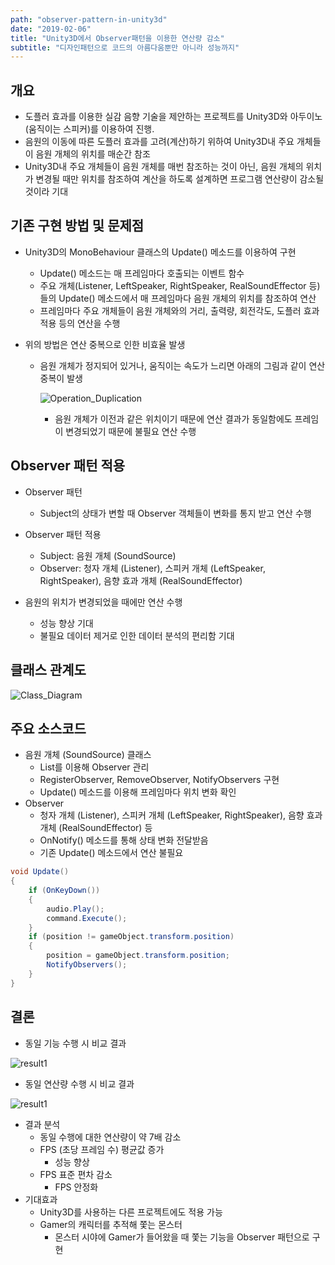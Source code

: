 ```yaml
---
path: "observer-pattern-in-unity3d"
date: "2019-02-06"
title: "Unity3D에서 Observer패턴을 이용한 연산량 감소"
subtitle: "디자인패턴으로 코드의 아름다움뿐만 아니라 성능까지"
---
```


## 개요

- 도플러 효과를 이용한 실감 음향 기술을 제안하는 프로젝트를 Unity3D와 아두이노(움직이는 스피커)를 이용하여 진행.
- 음원의 이동에 따른 도플러 효과를 고려(계산)하기 위하여 Unity3D내 주요 개체들이 음원 개체의 위치를 매순간 참조
- Unity3D내 주요 개체들이 음원 개체를 매번 참조하는 것이 아닌, 음원 개체의 위치가 변경될 때만 위치를 참조하여 계산을 하도록 설계하면 프로그램 연산량이 감소될 것이라 기대

## 기존 구현 방법 및 문제점

- Unity3D의 MonoBehaviour 클래스의 Update() 메소드를 이용하여 구현

  - Update() 메소드는 매 프레임마다 호출되는 이벤트 함수
  - 주요 개체(Listener, LeftSpeaker, RightSpeaker, RealSoundEffector 등)들의 Update() 메소드에서 매 프레임마다 음원 개체의 위치를 참조하여 연산
  - 프레임마다 주요 개체들이 음원 개체와의 거리, 출력량, 회전각도, 도플러 효과 적용 등의 연산을 수행

- 위의 방법은 연산 중복으로 인한 비효율 발생

  - 음원 개체가 정지되어 있거나, 움직이는 속도가 느리면 아래의 그림과 같이 연산 중복이 발생

    ![Operation_Duplication](/images/Unity3D에서-Observer패턴을-이용한-연산량-감소/Operation_Duplication.png)

    - 음원 개체가 이전과 같은 위치이기 때문에 연산 결과가 동일함에도 프레임이 변경되었기 때문에 불필요 연산 수행

## Observer 패턴 적용

- Observer 패턴
  - Subject의 상태가 변할 때 Observer 객체들이 변화를 통지 받고 연산 수행
- Observer 패턴 적용

  - Subject: 음원 개체 (SoundSource)
  - Observer: 청자 개체 (Listener), 스피커 개체 (LeftSpeaker, RightSpeaker), 음향 효과 개체 (RealSoundEffector)

- 음원의 위치가 변경되었을 때에만 연산 수행
  - 성능 향상 기대
  - 불필요 데이터 제거로 인한 데이터 분석의 편리함 기대

## 클래스 관계도

![Class_Diagram](/images/Unity3D에서-Observer패턴을-이용한-연산량-감소/Class_Diagram.png)

## 주요 소스코드

- 음원 개체 (SoundSource) 클래스
  - List를 이용해 Observer 관리
  - RegisterObserver, RemoveObserver, NotifyObservers 구현
  - Update() 메소드를 이용해 프레임마다 위치 변화 확인
- Observer
  - 청자 개체 (Listener), 스피커 개체 (LeftSpeaker, RightSpeaker), 음향 효과 개체 (RealSoundEffector) 등
  - OnNotify() 메소드를 통해 상태 변화 전달받음
  - 기존 Update() 메소드에서 연산 불필요

```c#
void Update()
{
    if (OnKeyDown())
    {
        audio.Play();
        command.Execute();
    }
    if (position != gameObject.transform.position)
    {
        position = gameObject.transform.position;
        NotifyObservers();
    }
}
```

## 결론

- 동일 기능 수행 시 비교 결과

![result1](/images/Unity3D에서-Observer패턴을-이용한-연산량-감소/result1.png)

- 동일 연산량 수행 시 비교 결과

![result1](/images/Unity3D에서-Observer패턴을-이용한-연산량-감소/result2.png)

- 결과 분석
  - 동일 수행에 대한 연산량이 약 7배 감소
  - FPS (초당 프레임 수) 평균값 증가
    - 성능 향상
  - FPS 표준 편차 감소
    - FPS 안정화
- 기대효과
  - Unity3D를 사용하는 다른 프로젝트에도 적용 가능
  - Gamer의 캐릭터를 추적해 쫓는 몬스터
    - 몬스터 시야에 Gamer가 들어왔을 때 쫓는 기능을 Observer 패턴으로 구현
